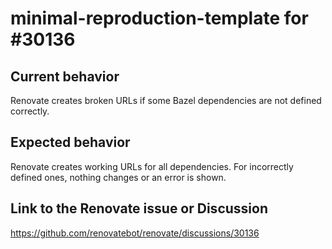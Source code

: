 # minimal-reproduction-template for #30136

## Current behavior
Renovate creates broken URLs if some Bazel dependencies are not defined correctly.

## Expected behavior
Renovate creates working URLs for all dependencies. For incorrectly defined ones, nothing changes or an error is shown.


## Link to the Renovate issue or Discussion

https://github.com/renovatebot/renovate/discussions/30136
